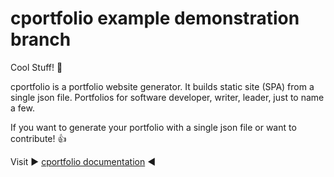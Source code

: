 # cportfolio example demonstration branch

Cool Stuff! :100:

cportfolio is a portfolio website generator. It builds static site (SPA) from a single json file. Portfolios for software developer, writer, leader, just to name a few.

If you want to generate your portfolio with a single json file or want to contribute! :+1:  

Visit :arrow_forward: [cportfolio documentation](https://github.com/Codanv/cportfolio/blob/main/README.md) :arrow_backward:
